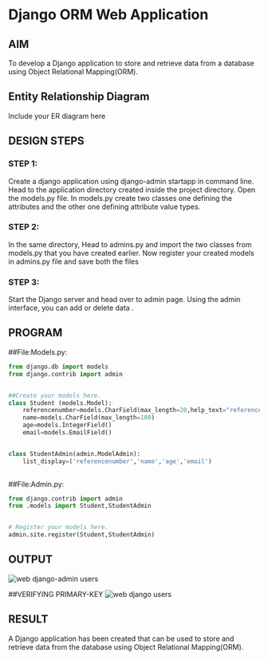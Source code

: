 # Django ORM Web Application

## AIM
To develop a Django application to store and retrieve data from a database using Object Relational Mapping(ORM).

## Entity Relationship Diagram

Include your ER diagram here

## DESIGN STEPS

### STEP 1:
Create a django application using django-admin startapp in command line. Head to the application directory created inside the project directory. Open the models.py file. In models.py create two classes one defining the attributes and the other one defining attribute value types.

### STEP 2:
In the same directory, Head to admins.py and import the two classes from models.py that you have created earlier. Now register your created models in admins.py file and save both the files

### STEP 3:

Start the Django server and head over to admin page. Using the admin interface, you can add or delete data .

## PROGRAM
##File:Models.py:
``` python
from django.db import models
from django.contrib import admin


##Create your models here.
class Student (models.Model):
    referencenumber=models.CharField(max_length=20,help_text="reference number")
    name=models.CharField(max_length=100)
    age=models.IntegerField()
    email=models.EmailField()


class StudentAdmin(admin.ModelAdmin):
    list_display=('referencenumber','name','age','email')
    
```
##File:Admin.py:
``` python
from django.contrib import admin
from .models import Student,StudentAdmin


# Register your models here.
admin.site.register(Student,StudentAdmin)

```

## OUTPUT
![web django-admin users](https://user-images.githubusercontent.com/115534676/230283388-0df23bf2-5d5c-4585-ae7f-840bd3ad77d9.png)


##VERIFYING PRIMARY-KEY
![web django users](https://user-images.githubusercontent.com/115534676/230283435-fe591ea8-0fca-40f2-8895-dec9eb75c792.png)

## RESULT
A Django application has been created that can be used to store and retrieve data from the database using Object Relational Mapping(ORM).
